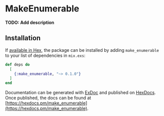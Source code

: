 # MakeEnumerable

**TODO: Add description**

## Installation

If [available in Hex](https://hex.pm/docs/publish), the package can be installed
by adding `make_enumerable` to your list of dependencies in `mix.exs`:

```elixir
def deps do
  [
    {:make_enumerable, "~> 0.1.0"}
  ]
end
```

Documentation can be generated with [ExDoc](https://github.com/elixir-lang/ex_doc)
and published on [HexDocs](https://hexdocs.pm). Once published, the docs can
be found at [https://hexdocs.pm/make_enumerable](https://hexdocs.pm/make_enumerable).

